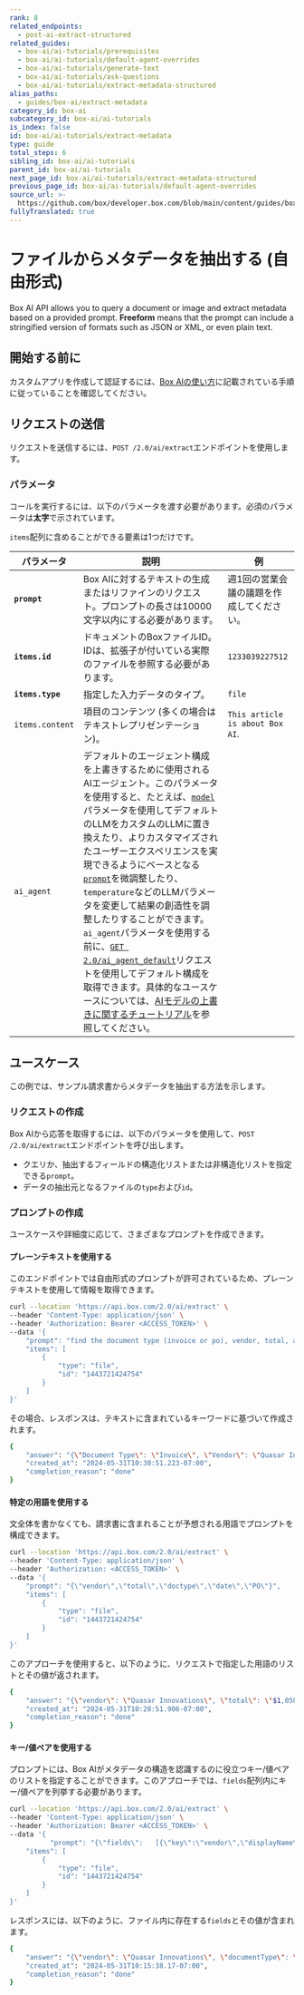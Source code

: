 ```yaml
---
rank: 8
related_endpoints:
  - post-ai-extract-structured
related_guides:
  - box-ai/ai-tutorials/prerequisites
  - box-ai/ai-tutorials/default-agent-overrides
  - box-ai/ai-tutorials/generate-text
  - box-ai/ai-tutorials/ask-questions
  - box-ai/ai-tutorials/extract-metadata-structured
alias_paths:
  - guides/box-ai/extract-metadata
category_id: box-ai
subcategory_id: box-ai/ai-tutorials
is_index: false
id: box-ai/ai-tutorials/extract-metadata
type: guide
total_steps: 6
sibling_id: box-ai/ai-tutorials
parent_id: box-ai/ai-tutorials
next_page_id: box-ai/ai-tutorials/extract-metadata-structured
previous_page_id: box-ai/ai-tutorials/default-agent-overrides
source_url: >-
  https://github.com/box/developer.box.com/blob/main/content/guides/box-ai/ai-tutorials/extract-metadata.md
fullyTranslated: true
---
```

# ファイルからメタデータを抽出する (自由形式)

Box AI API allows you to query a document or image and extract metadata based on a provided prompt. **Freeform** means that the prompt can include a stringified version of formats such as JSON or XML, or even plain text.

## 開始する前に

カスタムアプリを作成して認証するには、[Box AIの使い方][prereq]に記載されている手順に従っていることを確認してください。

## リクエストの送信

リクエストを送信するには、`POST /2.0/ai/extract`エンドポイントを使用します。

<Samples id="post_ai_extract">

</Samples>

### パラメータ

コールを実行するには、以下のパラメータを渡す必要があります。必須のパラメータは**太字**で示されています。

<Message type="notice">

`items`配列に含めることができる要素は1つだけです。

</Message>

| パラメータ            | 説明                                                                                                                                                                                                                                                                                                                                                                                        | 例                               |
| ---------------- | ----------------------------------------------------------------------------------------------------------------------------------------------------------------------------------------------------------------------------------------------------------------------------------------------------------------------------------------------------------------------------------------- | ------------------------------- |
| **`prompt`**     | Box AIに対するテキストの生成またはリファインのリクエスト。プロンプトの長さは10000文字以内にする必要があります。                                                                                                                                                                                                                                                                                                                             | 週1回の営業会議の議題を作成してください。           |
| **`items.id`**   | ドキュメントのBoxファイルID。IDは、拡張子が付いている実際のファイルを参照する必要があります。                                                                                                                                                                                                                                                                                                                                        | `1233039227512`                 |
| **`items.type`** | 指定した入力データのタイプ。                                                                                                                                                                                                                                                                                                                                                                            | `file`                          |
| `items.content`  | 項目のコンテンツ (多くの場合はテキストレプリゼンテーション)。                                                                                                                                                                                                                                                                                                                                                          | `This article is about Box AI`. |
| `ai_agent`       | デフォルトのエージェント構成を上書きするために使用されるAIエージェント。このパラメータを使用すると、たとえば、[`model`][model-param]パラメータを使用してデフォルトのLLMをカスタムのLLMに置き換えたり、よりカスタマイズされたユーザーエクスペリエンスを実現できるようにベースとなる[`prompt`][prompt-param]を微調整したり、`temperature`などのLLMパラメータを変更して結果の創造性を調整したりすることができます。`ai_agent`パラメータを使用する前に、[`GET 2.0/ai_agent_default`][agent]リクエストを使用してデフォルト構成を取得できます。具体的なユースケースについては、[AIモデルの上書きに関するチュートリアル][overrides]を参照してください。 |                                 |

## ユースケース

この例では、サンプル請求書からメタデータを抽出する方法を示します。

### リクエストの作成

Box AIから応答を取得するには、以下のパラメータを使用して、`POST /2.0/ai/extract`エンドポイントを呼び出します。

* クエリか、抽出するフィールドの構造化リストまたは非構造化リストを指定できる`prompt`。
* データの抽出元となるファイルの`type`および`id`。

### プロンプトの作成

ユースケースや詳細度に応じて、さまざまなプロンプトを作成できます。

#### プレーンテキストを使用する

このエンドポイントでは自由形式のプロンプトが許可されているため、プレーンテキストを使用して情報を取得できます。

```bash
curl --location 'https://api.box.com/2.0/ai/extract' \
--header 'Content-Type: application/json' \
--header 'Authorization: Bearer <ACCESS_TOKEN>' \
--data '{
    "prompt": "find the document type (invoice or po), vendor, total, and po number",
    "items": [
        {
            "type": "file",
            "id": "1443721424754"
        }
    ]
}'

```

その場合、レスポンスは、テキストに含まれているキーワードに基づいて作成されます。

```bash
{
    "answer": "{\"Document Type\": \"Invoice\", \"Vendor\": \"Quasar Innovations\", \"Total\": \"$1,050\", \"PO Number\": \"003\"}",
    "created_at": "2024-05-31T10:30:51.223-07:00",
    "completion_reason": "done"
}

```

#### 特定の用語を使用する

文全体を書かなくても、請求書に含まれることが予想される用語でプロンプトを構成できます。

```bash
curl --location 'https://api.box.com/2.0/ai/extract' \
--header 'Content-Type: application/json' \
--header 'Authorization: <ACCESS_TOKEN>' \
--data '{
    "prompt": "{\"vendor\",\"total\",\"doctype\",\"date\",\"PO\"}",
    "items": [
        {
            "type": "file",
            "id": "1443721424754"
        }
    ]
}'

```

このアプローチを使用すると、以下のように、リクエストで指定した用語のリストとその値が返されます。

```bash
{
    "answer": "{\"vendor\": \"Quasar Innovations\", \"total\": \"$1,050\", \"doctype\": \"Invoice\", \"PO\": \"003\"}",
    "created_at": "2024-05-31T10:28:51.906-07:00",
    "completion_reason": "done"
}

```

#### キー/値ペアを使用する

プロンプトには、Box AIがメタデータの構造を認識するのに役立つキー/値ペアのリストを指定することができます。このアプローチでは、`fields`配列内にキー/値ペアを列挙する必要があります。

```bash
curl --location 'https://api.box.com/2.0/ai/extract' \
--header 'Content-Type: application/json' \
--header 'Authorization: Bearer <ACCESS_TOKEN>' \
--data '{
          "prompt": "{\"fields\":   [{\"key\":\"vendor\",\"displayName\":\"Vendor\",\"type\":\"string\",\"description\":\ "Vendorname\"},{\"key\":\"documentType\",\"displayName\":\"Type\",\"type\":\"string\",\"description\":\"\"}]}",
    "items": [
        {
            "type": "file",
            "id": "1443721424754"
        }
    ]
}'

```

レスポンスには、以下のように、ファイル内に存在する`fields`とその値が含まれます。

```bash
{
    "answer": "{\"vendor\": \"Quasar Innovations\", \"documentType\": \"Invoice\"}",
    "created_at": "2024-05-31T10:15:38.17-07:00",
    "completion_reason": "done"
}

```

[prereq]: g://box-ai/ai-tutorials/prerequisites

[agent]: e://get_ai_agent_default

[model-param]: r://ai_agent_text_gen#param_basic_gen_model

[prompt-param]: r://ai_agent_text_gen#param_basic_gen_prompt_template

[overrides]: g://box-ai/ai-agents/ai-agent-overrides
